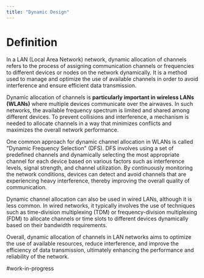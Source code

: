 ```yaml
---
title: "Dynamic Design"
---
```

# Definition

In a LAN (Local Area Network) network, dynamic allocation of channels refers to the process of assigning communication channels or frequencies to different devices or nodes on the network dynamically. It is a method used to manage and optimize the use of available channels in order to avoid interference and ensure efficient data transmission.

Dynamic allocation of channels is **particularly important in wireless LANs (WLANs)** where multiple devices communicate over the airwaves. In such networks, the available frequency spectrum is limited and shared among different devices. To prevent collisions and interference, a mechanism is needed to allocate channels in a way that minimizes conflicts and maximizes the overall network performance.

One common approach for dynamic channel allocation in WLANs is called "Dynamic Frequency Selection" (DFS). DFS involves using a set of predefined channels and dynamically selecting the most appropriate channel for each device based on various factors such as interference levels, signal strength, and channel utilization. By continuously monitoring the network conditions, devices can detect and avoid channels that are experiencing heavy interference, thereby improving the overall quality of communication.

Dynamic channel allocation can also be used in wired LANs, although it is less common. In wired networks, it typically involves the use of techniques such as time-division multiplexing (TDM) or frequency-division multiplexing (FDM) to allocate channels or time slots to different devices dynamically based on their bandwidth requirements.

Overall, dynamic allocation of channels in LAN networks aims to optimize the use of available resources, reduce interference, and improve the efficiency of data transmission, ultimately enhancing the performance and reliability of the network.

#work-in-progress 